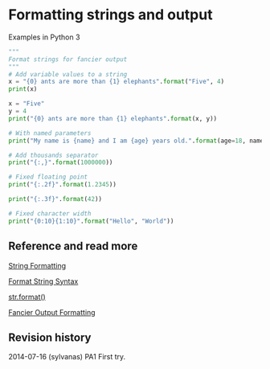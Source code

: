Formatting strings and output
==============================
Examples in Python 3


```python
"""
Format strings for fancier output
"""
# Add variable values to a string
x = "{0} ants are more than {1} elephants".format("Five", 4)
print(x)

x = "Five"
y = 4
print("{0} ants are more than {1} elephants".format(x, y))

# With named parameters
print("My name is {name} and I am {age} years old.".format(age=18, name="Mumintrollet"))

# Add thousands separator
print("{:,}".format(1000000))

# Fixed floating point
print("{:.2f}".format(1.2345))

print("{:.3f}".format(42))

# Fixed character width
print("{0:10}{1:10}".format("Hello", "World"))


```



Reference and read more
------------------------------

[String Formatting](https://docs.python.org/3/library/string.html#string-formatting)

[Format String Syntax](https://docs.python.org/3/library/string.html#formatstrings)

[str.format()](https://docs.python.org/3/library/stdtypes.html#str.format)

[Fancier Output Formatting](https://docs.python.org/3/tutorial/inputoutput.html#fancier-output-formatting)


Revision history
------------------------------

2014-07-16 (sylvanas) PA1 First try.
